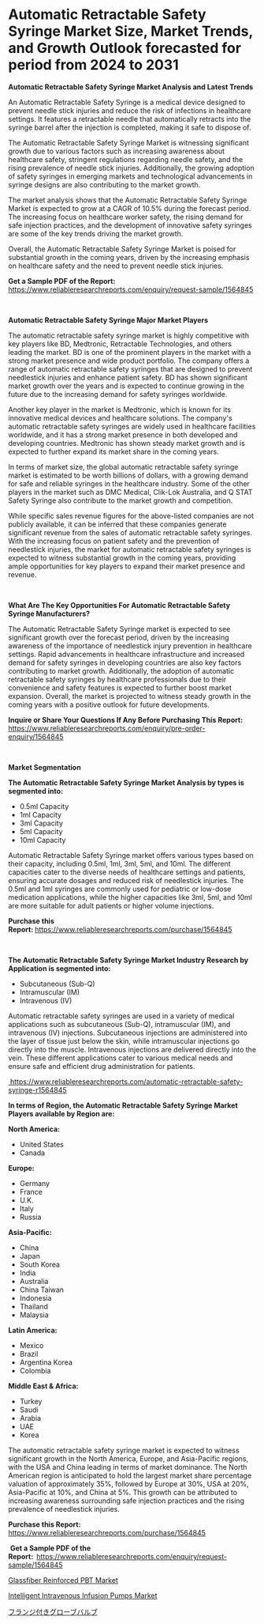 <p><h1>Automatic Retractable Safety Syringe Market Size, Market Trends, and Growth Outlook forecasted for period from 2024 to 2031</h1></p><p><strong>Automatic Retractable Safety Syringe Market Analysis and Latest Trends</strong></p>
<p><p>An Automatic Retractable Safety Syringe is a medical device designed to prevent needle stick injuries and reduce the risk of infections in healthcare settings. It features a retractable needle that automatically retracts into the syringe barrel after the injection is completed, making it safe to dispose of. </p><p>The Automatic Retractable Safety Syringe Market is witnessing significant growth due to various factors such as increasing awareness about healthcare safety, stringent regulations regarding needle safety, and the rising prevalence of needle stick injuries. Additionally, the growing adoption of safety syringes in emerging markets and technological advancements in syringe designs are also contributing to the market growth.</p><p>The market analysis shows that the Automatic Retractable Safety Syringe Market is expected to grow at a CAGR of 10.5% during the forecast period. The increasing focus on healthcare worker safety, the rising demand for safe injection practices, and the development of innovative safety syringes are some of the key trends driving the market growth.</p><p>Overall, the Automatic Retractable Safety Syringe Market is poised for substantial growth in the coming years, driven by the increasing emphasis on healthcare safety and the need to prevent needle stick injuries.</p></p>
<p><strong>Get a Sample PDF of the Report:&nbsp;</strong> <a href="https://www.reliableresearchreports.com/enquiry/request-sample/1564845">https://www.reliableresearchreports.com/enquiry/request-sample/1564845</a></p>
<p>&nbsp;</p>
<p><strong>Automatic Retractable Safety Syringe Major Market Players</strong></p>
<p><p>The automatic retractable safety syringe market is highly competitive with key players like BD, Medtronic, Retractable Technologies, and others leading the market. BD is one of the prominent players in the market with a strong market presence and wide product portfolio. The company offers a range of automatic retractable safety syringes that are designed to prevent needlestick injuries and enhance patient safety. BD has shown significant market growth over the years and is expected to continue growing in the future due to the increasing demand for safety syringes worldwide.</p><p>Another key player in the market is Medtronic, which is known for its innovative medical devices and healthcare solutions. The company's automatic retractable safety syringes are widely used in healthcare facilities worldwide, and it has a strong market presence in both developed and developing countries. Medtronic has shown steady market growth and is expected to further expand its market share in the coming years.</p><p>In terms of market size, the global automatic retractable safety syringe market is estimated to be worth billions of dollars, with a growing demand for safe and reliable syringes in the healthcare industry. Some of the other players in the market such as DMC Medical, Clik-Lok Australia, and Q STAT Safety Syringe also contribute to the market growth and competition.</p><p>While specific sales revenue figures for the above-listed companies are not publicly available, it can be inferred that these companies generate significant revenue from the sales of automatic retractable safety syringes. With the increasing focus on patient safety and the prevention of needlestick injuries, the market for automatic retractable safety syringes is expected to witness substantial growth in the coming years, providing ample opportunities for key players to expand their market presence and revenue.</p></p>
<p>&nbsp;</p>
<p><strong>What Are The Key Opportunities For Automatic Retractable Safety Syringe Manufacturers?</strong></p>
<p><p>The Automatic Retractable Safety Syringe market is expected to see significant growth over the forecast period, driven by the increasing awareness of the importance of needlestick injury prevention in healthcare settings. Rapid advancements in healthcare infrastructure and increased demand for safety syringes in developing countries are also key factors contributing to market growth. Additionally, the adoption of automatic retractable safety syringes by healthcare professionals due to their convenience and safety features is expected to further boost market expansion. Overall, the market is projected to witness steady growth in the coming years with a positive outlook for future developments.</p></p>
<p><strong>Inquire or Share Your Questions If Any Before Purchasing This Report:</strong> <a href="https://www.reliableresearchreports.com/enquiry/pre-order-enquiry/1564845">https://www.reliableresearchreports.com/enquiry/pre-order-enquiry/1564845</a></p>
<p>&nbsp;</p>
<p><strong>Market Segmentation</strong></p>
<p><strong>The Automatic Retractable Safety Syringe Market Analysis by types is segmented into:</strong></p>
<p><ul><li>0.5ml Capacity</li><li>1ml Capacity</li><li>3ml Capacity</li><li>5ml Capacity</li><li>10ml Capacity</li></ul></p>
<p><p>Automatic Retractable Safety Syringe market offers various types based on their capacity, including 0.5ml, 1ml, 3ml, 5ml, and 10ml. The different capacities cater to the diverse needs of healthcare settings and patients, ensuring accurate dosages and reduced risk of needlestick injuries. The 0.5ml and 1ml syringes are commonly used for pediatric or low-dose medication applications, while the higher capacities like 3ml, 5ml, and 10ml are more suitable for adult patients or higher volume injections.</p></p>
<p><strong>Purchase this Report:&nbsp;</strong><a href="https://www.reliableresearchreports.com/purchase/1564845">https://www.reliableresearchreports.com/purchase/1564845</a></p>
<p>&nbsp;</p>
<p><strong>The Automatic Retractable Safety Syringe Market Industry Research by Application is segmented into:</strong></p>
<p><ul><li>Subcutaneous (Sub-Q)</li><li>Intramuscular (IM)</li><li>Intravenous (IV)</li></ul></p>
<p><p>Automatic retractable safety syringes are used in a variety of medical applications such as subcutaneous (Sub-Q), intramuscular (IM), and intravenous (IV) injections. Subcutaneous injections are administered into the layer of tissue just below the skin, while intramuscular injections go directly into the muscle. Intravenous injections are delivered directly into the vein. These different applications cater to various medical needs and ensure safe and efficient drug administration for patients.</p></p>
<p><a href="https://www.reliableresearchreports.com/automatic-retractable-safety-syringe-r1564845">&nbsp;https://www.reliableresearchreports.com/automatic-retractable-safety-syringe-r1564845</a></p>
<p><strong>In terms of Region, the Automatic Retractable Safety Syringe Market Players available by Region are:</strong></p>
<p>
    <p> <strong> North America: </strong>
        <ul>
            <li>United States</li>
            <li>Canada</li>
        </ul>
        </p> 
    <p> <strong> Europe: </strong>
        <ul>
            <li>Germany</li>
            <li>France</li>
            <li>U.K.</li>
            <li>Italy</li>
            <li>Russia</li>
        </ul>
        </p> 
    <p> <strong> Asia-Pacific: </strong>
        <ul>
            <li>China</li>
            <li>Japan</li>
            <li>South Korea</li>
            <li>India</li>
            <li>Australia</li>
            <li>China Taiwan</li>
            <li>Indonesia</li>
            <li>Thailand</li>
            <li>Malaysia</li>
        </ul>
        </p> 
    <p> <strong> Latin America: </strong>
        <ul>
            <li>Mexico</li>
            <li>Brazil</li>
            <li>Argentina Korea</li>
            <li>Colombia</li>
        </ul>
        </p> 
    <p> <strong> Middle East & Africa: </strong>
        <ul>
            <li>Turkey</li>
            <li>Saudi</li>
            <li>Arabia</li>
            <li>UAE</li>
            <li>Korea</li>
        </ul>
    </p>
    </p>
<p><p>The automatic retractable safety syringe market is expected to witness significant growth in the North America, Europe, and Asia-Pacific regions, with the USA and China leading in terms of market dominance. The North American region is anticipated to hold the largest market share percentage valuation of approximately 35%, followed by Europe at 30%, USA at 20%, Asia-Pacific at 10%, and China at 5%. This growth can be attributed to increasing awareness surrounding safe injection practices and the rising prevalence of needlestick injuries.</p></p>
<p><strong>Purchase this Report: </strong><a href="https://www.reliableresearchreports.com/purchase/1564845">https://www.reliableresearchreports.com/purchase/1564845</a></p>
<p>&nbsp;<strong>Get a Sample PDF of the Report:&nbsp;&nbsp;</strong><a href="https://www.reliableresearchreports.com/enquiry/request-sample/1564845">https://www.reliableresearchreports.com/enquiry/request-sample/1564845</a></p>
<p><strong></strong></p>
<p><p><a href="https://spotless-saver-8fd.notion.site/Glassfiber-Reinforced-PBT-Market-Outlook-Industry-Overview-and-Forecast-2024-to-2031-ac34f1eb0361432980cd652628c543a9">Glassfiber Reinforced PBT Market</a></p><p><a href="https://github.com/RichRobinson5/Market-Research-Report-List-4/blob/main/intelligent-intravenous-infusion-pumps-market.md">Intelligent Intravenous Infusion Pumps Market</a></p><p><a href="https://github.com/oqoeusbvpadwjs08/Market-Research-Report-List-2/blob/main/341502351585.md">フランジ付きグローブバルブ</a></p></p>